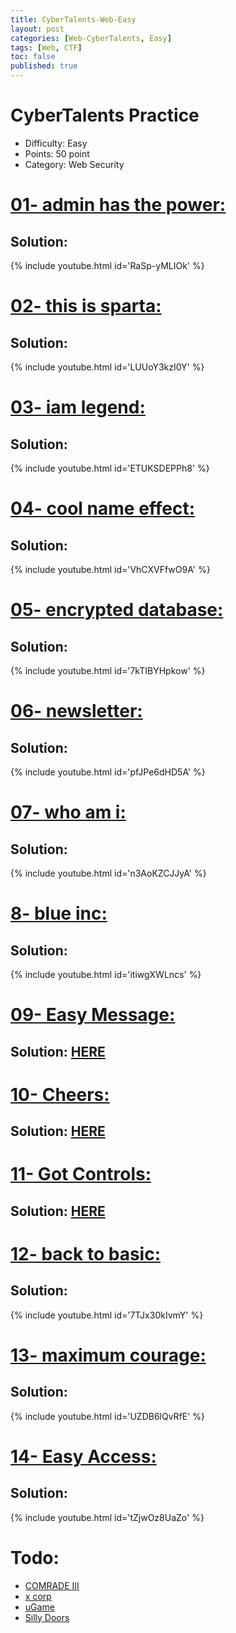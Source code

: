 ```yaml
---
title: CyberTalents-Web-Easy
layout: post
categories: [Web-CyberTalents, Easy]
tags: [Web, CTF]
toc: false
published: true
---
```


# CyberTalents Practice
*   Difficulty: Easy
*   Points: 50 point
*   Category: Web Security


# [](#header-1)[01- admin has the power:](https://cybertalents.com/challenges/web/admin-has-the-power)

## [](#header-4)Solution:
   
   {% include youtube.html id='RaSp-yMLIOk' %}
   
# [](#header-1)[02- this is sparta:](https://cybertalents.com/challenges/web/this-is-sparta)

## [](#header-4)Solution:

   {% include youtube.html id='LUUoY3kzI0Y' %}
   
# [](#header-1)[03- iam legend:](https://cybertalents.com/challenges/web/iam-legend)

## [](#header-4)Solution:

   {% include youtube.html id='ETUKSDEPPh8' %}
   
# [](#header-1)[04- cool name effect:](https://cybertalents.com/challenges/web/cool-name-effect)

## [](#header-4)Solution:

   {% include youtube.html id='VhCXVFfwO9A' %}
   
# [](#header-1)[05- encrypted database:](https://cybertalents.com/challenges/web/encrypted-database)

## [](#header-4)Solution:

   {% include youtube.html id='7kTIBYHpkow' %}
   
# [](#header-1)[06- newsletter:](https://cybertalents.com/challenges/web/newsletter)

## [](#header-4)Solution:

   {% include youtube.html id='pfJPe6dHD5A' %}
   
# [](#header-1)[07- who am i:](https://cybertalents.com/challenges/web/who-am-i)

## [](#header-4)Solution:

   {% include youtube.html id='n3AoKZCJJyA' %}
   
# [](#header-1)[8- blue inc:](https://cybertalents.com/challenges/web/blue-inc)

## [](#header-4)Solution:

   {% include youtube.html id='itiwgXWLncs' %}
   
# [](#header-1)[09- Easy Message:](https://cybertalents.com/challenges/web/easy-message)

## [](#header-4)Solution: [HERE](https://github.com/YasserElsnbary/Security/blob/master/CTFs/CyberTalents/Web/Practice/1-%20Easy/09-%20Easy%20Message.md)

# [](#header-1)[10- Cheers:](https://cybertalents.com/challenges/web/cheers)

## [](#header-4)Solution: [HERE](https://github.com/YasserElsnbary/Security/blob/master/CTFs/CyberTalents/Web/Practice/1-%20Easy/10-%20Cheers.md)

# [](#header-1)[11- Got Controls:](https://cybertalents.com/challenges/web/got-controls)

## [](#header-4)Solution: [HERE](https://github.com/YasserElsnbary/Security/blob/master/CTFs/CyberTalents/Web/Practice/1-%20Easy/11-%20Got%20Controls.md)

# [](#header-1)[12- back to basic:](https://cybertalents.com/challenges/web/back-to-basics)

## [](#header-4)Solution:

   {% include youtube.html id='7TJx30kIvmY' %}
   
# [](#header-1)[13- maximum courage:](https://cybertalents.com/challenges/web/maximum-courage)

## [](#header-4)Solution:

   {% include youtube.html id='UZDB6lQvRfE' %}
   
# [](#header-1)[14- Easy Access:](https://cybertalents.com/challenges/web/easy-access)

## [](#header-4)Solution:

   {% include youtube.html id='tZjwOz8UaZo' %}
   
   
# [](#header-1)Todo:

- [COMRADE III](https://cybertalents.com/challenges/web/comrade-iii)
- [x corp](https://cybertalents.com/challenges/web/x-corp)
- [uGame](https://cybertalents.com/challenges/web/ugame)
- [Silly Doors](https://cybertalents.com/challenges/web/silly-doors)
   
   


   

